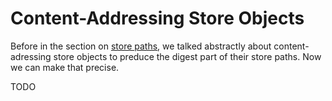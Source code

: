 # Content-Addressing Store Objects

Before in the section on [store paths](./paths.md), we talked abstractly about content-adressing store objects to preduce the digest part of their store paths.
Now we can make that precise.

TODO
